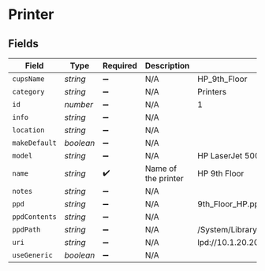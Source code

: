 # Printer


## Fields

| Field                                                                                                                    | Type                                                                                                                     | Required                                                                                                                 | Description                                                                                                              | Example                                                                                                                  |
| ------------------------------------------------------------------------------------------------------------------------ | ------------------------------------------------------------------------------------------------------------------------ | ------------------------------------------------------------------------------------------------------------------------ | ------------------------------------------------------------------------------------------------------------------------ | ------------------------------------------------------------------------------------------------------------------------ |
| `cupsName`                                                                                                               | *string*                                                                                                                 | :heavy_minus_sign:                                                                                                       | N/A                                                                                                                      | HP_9th_Floor                                                                                                             |
| `category`                                                                                                               | *string*                                                                                                                 | :heavy_minus_sign:                                                                                                       | N/A                                                                                                                      | Printers                                                                                                                 |
| `id`                                                                                                                     | *number*                                                                                                                 | :heavy_minus_sign:                                                                                                       | N/A                                                                                                                      | 1                                                                                                                        |
| `info`                                                                                                                   | *string*                                                                                                                 | :heavy_minus_sign:                                                                                                       | N/A                                                                                                                      |                                                                                                                          |
| `location`                                                                                                               | *string*                                                                                                                 | :heavy_minus_sign:                                                                                                       | N/A                                                                                                                      |                                                                                                                          |
| `makeDefault`                                                                                                            | *boolean*                                                                                                                | :heavy_minus_sign:                                                                                                       | N/A                                                                                                                      |                                                                                                                          |
| `model`                                                                                                                  | *string*                                                                                                                 | :heavy_minus_sign:                                                                                                       | N/A                                                                                                                      | HP LaserJet 500 color MFP M575                                                                                           |
| `name`                                                                                                                   | *string*                                                                                                                 | :heavy_check_mark:                                                                                                       | Name of the printer                                                                                                      | HP 9th Floor                                                                                                             |
| `notes`                                                                                                                  | *string*                                                                                                                 | :heavy_minus_sign:                                                                                                       | N/A                                                                                                                      |                                                                                                                          |
| `ppd`                                                                                                                    | *string*                                                                                                                 | :heavy_minus_sign:                                                                                                       | N/A                                                                                                                      | 9th_Floor_HP.ppd                                                                                                         |
| `ppdContents`                                                                                                            | *string*                                                                                                                 | :heavy_minus_sign:                                                                                                       | N/A                                                                                                                      |                                                                                                                          |
| `ppdPath`                                                                                                                | *string*                                                                                                                 | :heavy_minus_sign:                                                                                                       | N/A                                                                                                                      | /System/Library/Frameworks/ApplicationServices.framework/Versions/A/Frameworks/PrintCore.framework/Resources/Generic.ppd |
| `uri`                                                                                                                    | *string*                                                                                                                 | :heavy_minus_sign:                                                                                                       | N/A                                                                                                                      | lpd://10.1.20.204/                                                                                                       |
| `useGeneric`                                                                                                             | *boolean*                                                                                                                | :heavy_minus_sign:                                                                                                       | N/A                                                                                                                      |                                                                                                                          |